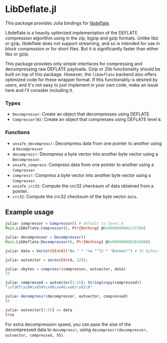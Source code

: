 # LibDeflate.jl

This package provides Julia bindings for [libdeflate](https://github.com/ebiggers/libdeflate).

Libdeflate is a heavily optimized implementation of the DEFLATE compression algorithm using in the zip, bgzip and gzip formats. Unlike libz or gzip, libdeflate does not support streaming, and so is intended for use in block compression or for short files. But it is significantly faster than either libz or gzip.

This package provides only simple interfaces for compressing and decompressing raw DEFLATE payloads. Gzip or Zlib functionality should be built on top of this package. *However*, the `libdeflate` backend also offers optimized code for these wrapper format. If this functionality is desired by users, and it's not easy to just implement in your own code, make an issue here and I'll consider including it.

### Types
* `Decompressor`: Create an object that decompresses using DEFLATE.
* `Compressor(N)`: Create an object that compresses using DEFLATE level `N`.

### Functions
* `unsafe_decompress!`: Decompress data from one pointer to another using a `Decompressor`
* `decompress!`: Deompress a byte vector into another byte vector using a `Decompressor`.
* `unsafe_compress`: Compress data from one pointer to another using a `Compressor`
* `compress!`: Compress a byte vector into another byte vector using a `Compressor`.
* `unsafe_crc32`: Compute the crc32 checksum of data obtained from a pointer.
* `crc32`: Compute the crc32 checksum of the byte vector `data`.

## Example usage
```julia
julia> compressor = Compressor() # default to level 6
Main.LibDeflate.Compressor(6, Ptr{Nothing} @0x0000000002c37390)

julia> decompressor = Decompressor()
Main.LibDeflate.Decompressor(0, Ptr{Nothing} @0x0000000002645890)

julia> data = Vector{UInt8}("Na " * "na "^15 * "Batman!") # 55 bytes;

julia> outvector = zeros(UInt8, 128);

julia> nbytes = compress!(compressor, outvector, data)
15

julia> compressed = outvector[1:15]; String(copy(compressed))
"\xf3KT\xc8#\x059%\x96\xe4&\xe6)\x02\0"

julia> decompress!(decompressor, outvector, compressed)
55

julia> outvector[1:55] == data
true
```

For extra decompression speed, you can pass the size of the decompressed data to `decompress!`, using `decompress!(decompressor, outvector, compressed, 55)`.
